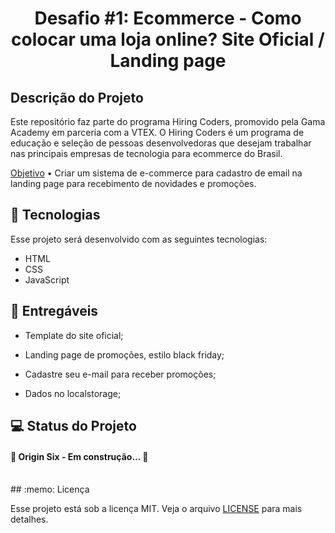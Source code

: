 <h1 align="center"> Desafio #1: Ecommerce - Como colocar uma loja online? 
	Site Oficial / Landing page </h1>

## Descrição do Projeto

Este repositório faz parte do programa Hiring Coders, promovido pela Gama Academy em parceria com a VTEX. O Hiring Coders é um programa de educação e seleção de pessoas desenvolvedoras que desejam trabalhar nas principais empresas de tecnologia para ecommerce do Brasil. 

<p align="justify">
	
<a href="#objetivo">Objetivo</a> 
  • Criar um sistema de e-commerce para cadastro de email na landing page para recebimento de novidades e promoções.
</p>

## 🚀 Tecnologias

Esse projeto será desenvolvido com as seguintes tecnologias:
- HTML
- CSS
- JavaScript

## 🔖 Entregáveis

- Template do site oficial;

- Landing page de promoções, estilo black friday; 

- Cadastre seu e-mail para receber promoções;

- Dados no localstorage;


## 💻 Status do Projeto 

<h4 align="justify"> 🚧  Origin Six - Em construção...  🚧	</h4>

<br>
## :memo: Licença

Esse projeto está sob a licença MIT. Veja o arquivo [LICENSE](.github/LICENSE.md) para mais detalhes.

